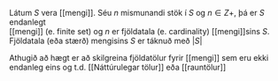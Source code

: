 Látum $S$ vera [[mengi]]. Séu $n$ mismunandi stök í $S$ og $n \in Z+$, þá er $S$ endanlegt  
[[mengi]] (e. finite set) og $n$ er fjöldatala (e. cardinality) [[mengi]]sins $S$. Fjöldatala (eða stærð) mengisins $S$ er táknuð með $|S|$

Athugið að hægt er að skilgreina fjöldatölur fyrir [[mengi]] sem eru ekki endanleg eins og t.d. [[Náttúrulegar tölur]] eða [[rauntölur]]